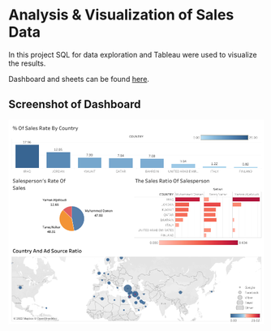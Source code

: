 # Analysis & Visualization of Sales Data

In this project SQL for data exploration and Tableau were used to visualize the results.

Dashboard and sheets can be found [here](https://public.tableau.com/app/profile/ozlembasabakar/viz/SalesDashboard_16466563594200/Dashboard1).

## Screenshot of Dashboard

![SalesDashboard.pdf](https://github.com/ozlembasabakar/SalesAnalysis/blob/main/SalesAnalysisDashboard%20.png)
